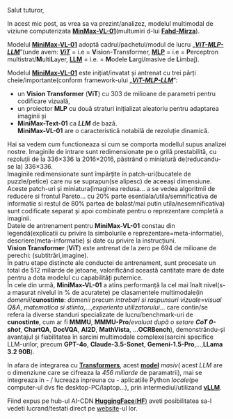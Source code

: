 Salut tuturor,

In acest mic post, as vrea sa va prezint/analizez, modelul multimodal de viziune computerizata [**MinMax-VL-01**](https://www.youtube.com/watch?v=mPA3z3jPXt4&ab_channel=FahdMirza)(multumiri d-lui [**Fahd-Mirza**](https://www.youtube.com/@fahdmirza)).

Modelul [**MiniMax-VL-01**](https://huggingface.co/MiniMaxAI/MiniMax-VL-01) adoptă cadrul/pachetul/modul de lucru „[***ViT-MLP-LLM***](https://medium.com/@ikim1994914/advanced-modern-llm-part-2-understanding-the-universality-of-transformers-3c367ce5989d)”(unde avem: [***ViT***](https://www.researchgate.net/publication/383308743_Vintern-1B_An_Efficient_Multimodal_Large_Language_Model_for_Vietnamese) = i.e = **V**is**i**on-**T**ransformer, [**MLP**](https://en.wikipedia.org/wiki/Multilayer_perceptron) = i.e = **P**erceptron multistrat/**M**ulti**L**ayer, [**LLM**](https://en.wikipedia.org/wiki/Large_language_model)  = i.e. = **M**odele **L**argi/masive de **L**imbaj).

Modelul [**MiniMax-VL-01**](https://huggingface.co/MiniMaxAI/MiniMax-VL-01) este inițiat/invatat și antrenat cu trei părți cheie/importante(conform framework-ului „[***ViT-MLP-LLM***](https://medium.com/@ikim1994914/advanced-modern-llm-part-2-understanding-the-universality-of-transformers-3c367ce5989d)”: 
 - un **Vision Transformer** (**ViT**) cu 303 de milioane de parametri pentru codificare vizuală,
 - un proiector **MLP** cu două straturi inițializat aleatoriu pentru adaptarea imaginii și
 - **MiniMax-Text-01** ca ***LLM*** de bază. <br/>
   **MiniMax-VL-01** are o caracteristică notabilă de rezoluție dinamică.

Hai sa vedem cum functioneaza si cum se comporta modellul supus analizei nostre.
Imaginile de intrare sunt redimensionate pe o grilă prestabilită, cu rezoluții de la 336×336 la 2016×2016, păstrând o miniatură de(reducandu-se la) 336×336.<br/>
Imaginile redimensionate sunt împărțite în patch-uri(bucatele de puzzle/petice) care nu se suprapun(se alipesc) de aceeași dimensiune.<br/>
Aceste patch-uri și miniatura(imaginea redusa... a se vedea algoritmii de reducere si frontul Pareto... cu 20% parte esentiala/utila/semnificativa de informatie si restul de 80% partea de balast/mai putin utila/nesemnificativa) sunt codificate separat și apoi combinate pentru o reprezentare completă a imaginii. <br/>
Datele de antrenament pentru **MiniMax-VL-01** constau din legendă(explicatii cu privire la simbolurile e reprezentare=meta-informatie), descriere(meta-informatie) și date cu privire la instrucțiuni. <br/>
**Vision Transformer** (**ViT**) este antrenat de la zero pe 694 de milioane de perechi: (subtitrări,imagine).<br/>
În patru etape distincte ale conductei de antrenament, sunt procesate un total de 512 miliarde de jetoane, valorificând această cantitate mare de date pentru a dota modelul cu capabilități puternice.<br/>
În cele din urmă, **MiniMax-VL-01** a atins performanță la cel mai înalt nivel(s-a masurat nivelul in % de acuratete) pe clasamentele multimodale(in *domenii*/**cunostinte**: *domenii* precum *intrebari si raspunsuri vizuale=visual Q&A*, *matematica si stiinta*,...,*experienta utilizatorului*... care contin/se refera la diverse standuri specializate de lucru/benchmark-uri de **cunostinte**, cum ar fi **MMMU**, **MMMU-Pro**/*evaluat după o setare* ***CoT 0-shot***, **ChartQA**, **DocVQA**, **AI2D**, **MathVista**, ...**OCRBench**), demonstrându-și avantajul și fiabilitatea în sarcini multimodale complexe(sarcini specifice LLM-urilor, precum **GPT-4o**, **Claude-3.5-Sonet**, **Gemeni-1.5-Pro**,...,**LLama 3.2 90B**).

 

In afara de integrarea cu [**Transformers**](https://huggingface.co/MiniMaxAI/MiniMax-VL-01?library=transformers), acest [**model**](https://huggingface.co/MiniMaxAI/MiniMax-VL-01) *masiv*( acest *LLM* are o dimenziune care se cifreaza la *456 miliarde* de paramatrii), mai se integreaza in - / lucreaza inpreuna cu - aplicatiile Python *locale*(pe computer-ul dvs fie desktop-PC/laptop...), prin intermediul/utilizand [**vLLM**](https://huggingface.co/MiniMaxAI/MiniMax-VL-01?local-app=vllm).

Fiind expus pe hub-ul AI-CDN [**HuggingFace**(**HF**)](https://huggingface.co/MiniMaxAI/MiniMax-VL-01) aveti posibilitatea sa-l vedeti lucrand/testati direct pe [website](https://huggingface.co/spaces/MiniMaxAI/MiniMax-VL-01)-ul lor.
